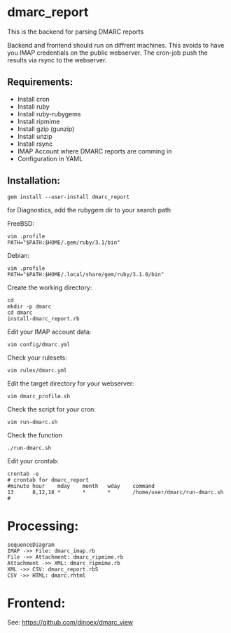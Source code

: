 # dmarc_report
This is the backend for parsing DMARC reports

Backend and frontend should run on diffrent machines.
This avoids to have you IMAP credentials on the public webserver.
The cron-job push the results via rsync to the webserver.

## Requirements:
 * Install cron
 * Install ruby
 * Install ruby-rubygems
 * Install ripmime
 * Install gzip (gunzip)
 * Install unzip
 * Install rsync
 * IMAP Account where DMARC reports are comming in
 * Configuration in YAML

## Installation:

    gem install --user-install dmarc_report

for Diagnostics, add the rubygem dir to your search path

FreeBSD:

    vim .profile
    PATH="$PATH:$HOME/.gem/ruby/3.1/bin"

Debian:

    vim .profile
    PATH="$PATH:$HOME/.local/share/gem/ruby/3.1.0/bin"

Create the working directory:

    cd
    mkdir -p dmarc
    cd dmarc
    install-dmarc_report.rb

Edit your IMAP account data:

    vim config/dmarc.yml

Check your rulesets:

    vim rules/dmarc.yml

Edit the target directory for your webserver:

    vim dmarc_profile.sh

Check the script for your cron:

    vim run-dmarc.sh

Check the function

    ./run-dmarc.sh

Edit your crontab:

    crontab -e
    # crontab for dmarc_report
    #minute hour    mday    month   wday    command
    13      8,12,18 *       *       *       /home/user/dmarc/run-dmarc.sh
    #

# Processing:

```mermaid
sequenceDiagram
IMAP ->> File: dmarc_imap.rb
File ->> Attachment: dmarc_ripmime.rb
Attachment ->> XML: dmarc_ripmime.rb
XML ->> CSV: dmarc_report.rbS
CSV ->> HTML: dmarc.rhtml
```

# Frontend:

See: https://github.com/dinoex/dmarc_view

